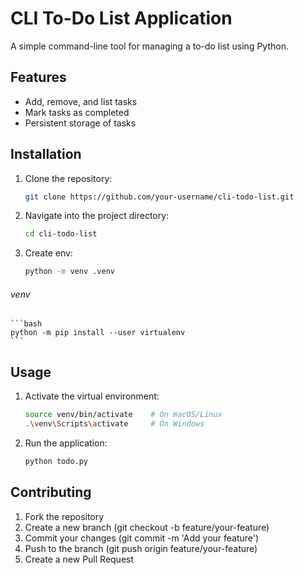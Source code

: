 # CLI To-Do List Application

A simple command-line tool for managing a to-do list using Python.

## Features

- Add, remove, and list tasks
- Mark tasks as completed
- Persistent storage of tasks

## Installation

1. Clone the repository:
   ```bash
   git clone https://github.com/your-username/cli-todo-list.git
   ```
2. Navigate into the project directory:   
    ```bash
    cd cli-todo-list
    ```
3. Create env:
    ```bash
    python -m venv .venv
    ```
###### venv
    ```bash
    python -m pip install --user virtualenv
    ```

## Usage
1. Activate the virtual environment:
    ```bash
    source venv/bin/activate    # On macOS/Linux
    .\venv\Scripts\activate     # On Windows
    ```
2. Run the application:
    ```bash
    python todo.py
    ```


## Contributing

1.    Fork the repository
2.    Create a new branch (git checkout -b feature/your-feature)
3.    Commit your changes (git commit -m 'Add your feature')
4.    Push to the branch (git push origin feature/your-feature)
5.    Create a new Pull Request

